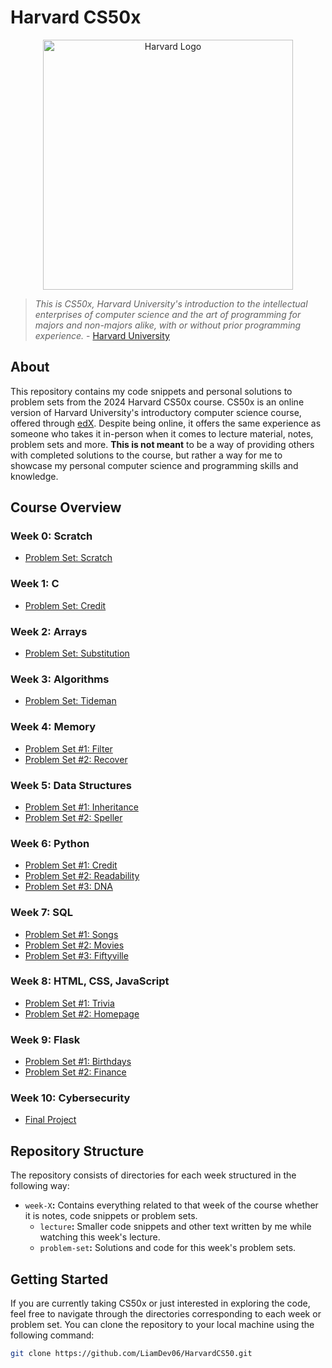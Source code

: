 # Harvard CS50x
<p align="center">
  <img src="https://cdn.discordapp.com/attachments/1191408781645578342/1191829715707773078/harvard-logo-transparent.png?ex=65a6dceb&is=659467eb&hm=ddc819d4abb0b64638b1c726a8207f0aae5427d11281a5f58c1edb5925963369&" width="400" height="400" alt="Harvard Logo">
</p>

> *This is CS50x, Harvard University's introduction to the intellectual enterprises of computer science and the art of programming for majors and non-majors alike, with or without prior programming experience.* - [Harvard University](https://pll.harvard.edu/course/cs50-introduction-computer-science)

## About
This repository contains my code snippets and personal solutions to problem sets from the 2024 Harvard CS50x course. CS50x is an online version of Harvard University's introductory computer science course, offered through [edX](https://www.edx.org/learn/computer-science/harvard-university-cs50-s-introduction-to-computer-science).
Despite being online, it offers the same experience as someone who takes it in-person when it comes to lecture material, notes, problem sets and more. 
**This is not meant** to be a way of providing others with completed solutions to the course, but rather a way for me to showcase my personal computer science and programming skills and knowledge.

## Course Overview
### Week 0: Scratch
- [Problem Set: Scratch](https://cs50.harvard.edu/x/2024/psets/0/)
### Week 1: C
- [Problem Set: Credit](https://cs50.harvard.edu/x/2024/psets/1/credit/)
### Week 2: Arrays
- [Problem Set: Substitution](https://cs50.harvard.edu/x/2024/psets/2/substitution/)
### Week 3: Algorithms
- [Problem Set: Tideman](https://cs50.harvard.edu/x/2024/psets/3/tideman/)
### Week 4: Memory
- [Problem Set #1: Filter](https://cs50.harvard.edu/x/2024/psets/4/filter/more/)
- [Problem Set #2: Recover](https://cs50.harvard.edu/x/2024/psets/4/recover/)
### Week 5: Data Structures
- [Problem Set #1: Inheritance](https://cs50.harvard.edu/x/2024/psets/5/inheritance/)
- [Problem Set #2: Speller](https://cs50.harvard.edu/x/2024/psets/5/speller/)
### Week 6: Python
- [Problem Set #1: Credit](https://cs50.harvard.edu/x/2024/psets/6/credit/)
- [Problem Set #2: Readability](https://cs50.harvard.edu/x/2024/psets/6/readability/)
- [Problem Set #3: DNA](https://cs50.harvard.edu/x/2024/psets/6/dna/)
### Week 7: SQL
- [Problem Set #1: Songs](https://cs50.harvard.edu/x/2024/psets/7/songs/)
- [Problem Set #2: Movies](https://cs50.harvard.edu/x/2024/psets/7/movies/)
- [Problem Set #3: Fiftyville](https://cs50.harvard.edu/x/2024/psets/7/fiftyville/)
### Week 8: HTML, CSS, JavaScript
- [Problem Set #1: Trivia](https://cs50.harvard.edu/x/2024/psets/8/trivia/)
- [Problem Set #2: Homepage](https://cs50.harvard.edu/x/2024/psets/8/homepage/)
### Week 9: Flask
- [Problem Set #1: Birthdays](https://cs50.harvard.edu/x/2024/psets/9/birthdays/)
- [Problem Set #2: Finance](https://cs50.harvard.edu/x/2024/psets/9/finance/)
### Week 10: Cybersecurity
- [Final Project](https://cs50.harvard.edu/x/2024/project/)

## Repository Structure
The repository consists of directories for each week structured in the following way:
- `week-X`**:** Contains everything related to that week of the course whether it is notes, code snippets or problem sets.
  - `lecture`**:** Smaller code snippets and other text written by me while watching this week's lecture. 
  - `problem-set`**:** Solutions and code for this week's problem sets.

## Getting Started
If you are currently taking CS50x or just interested in exploring the code, feel free to navigate through the directories corresponding to each week or problem set. 
You can clone the repository to your local machine using the following command:
```bash
git clone https://github.com/LiamDev06/HarvardCS50.git
```

